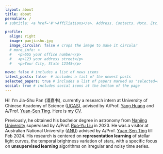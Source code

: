 ```yaml
---
layout: about
title: about
permalink: /
# subtitle: <a href='#'>Affiliations</a>. Address. Contacts. Moto. Etc.

profile:
  align: right
  image: panjiashu.jpg
  image_circular: false # crops the image to make it circular
  # more_info: >
  #   <p>555 your office number</p>
  #   <p>123 your address street</p>
  #   <p>Your City, State 12345</p>

news: false # includes a list of news items
latest_posts: false  # includes a list of the newest posts
selected_papers: true # includes a list of papers marked as "selected={true}"
social: true # includes social icons at the bottom of the page
---
```


<!-- Write your biography here. Tell the world about yourself. Link to your favorite [subreddit](http://reddit.com). You can put a picture in, too. The code is already in, just name your picture `prof_pic.jpg` and put it in the `img/` folder.

Put your address / P.O. box / other info right below your picture. You can also disable any of these elements by editing `profile` property of the YAML header of your `_pages/about.md`. Edit `_bibliography/papers.bib` and Jekyll will render your [publications page](/al-folio/publications/) automatically.

Link to your social media connections, too. This theme is set up to use [Font Awesome icons](https://fontawesome.com/) and [Academicons](https://jpswalsh.github.io/academicons/), like the ones below. Add your Facebook, Twitter, LinkedIn, Google Scholar, or just disable all of them. -->
Hi! I'm Jia-Shu Pan (潘嘉书), currently a research intern at University of Chinese Academy of Science ([UCAS](https://english.ucas.ac.cn/)), advised by A/Prof. [Yang Huang](https://people.ucas.ac.cn/~yanghuang) and A/Prof. [Yuan-Sen Ting](https://www.mso.anu.edu.au/~yting/). Here is my [CV](/assets/pdf/jspan_resume.pdf).

Previously, he obtained his bachelor degree in astronomy from [Nanjing University](https://www.nju.edu.cn/en/) supervised by A/Prof. [Ruo-Yu Liu](https://astronomy.nju.edu.cn/EN/People/AssociateProfessors/20210209/i188028.html) in 2023. He was a visitor at Australian National University ([ANU](https://www.anu.edu.au/)) advised by A/Prof. [Yuan-Sen Ting](https://www.mso.anu.edu.au/~yting/) till Feb 2024. His research is centered on **representation learning** of stellar light curves, the temporal brightness variation of stars, with a specific focus on **unsupervised learning** algorithms on irregular and noisy time series.